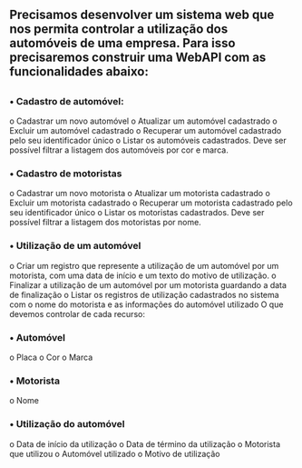 <h2>Precisamos desenvolver um sistema web que nos permita controlar a utilização dos automóveis
de uma empresa. Para isso precisaremos construir uma WebAPI com as funcionalidades abaixo:<h2>
<h3>• Cadastro de automóvel:</h3> 
o Cadastrar um novo automóvel
o Atualizar um automóvel cadastrado
o Excluir um automóvel cadastrado
o Recuperar um automóvel cadastrado pelo seu identificador único
o Listar os automóveis cadastrados. Deve ser possível filtrar a listagem dos 
automóveis por cor e marca.
<h3>• Cadastro de motoristas</h3>
o Cadastrar um novo motorista
o Atualizar um motorista cadastrado
o Excluir um motorista cadastrado
o Recuperar um motorista cadastrado pelo seu identificador único
o Listar os motoristas cadastrados. Deve ser possível filtrar a listagem dos 
motoristas por nome.
<h3>• Utilização de um automóvel</h3>
o Criar um registro que represente a utilização de um automóvel por um 
motorista, com uma data de início e um texto do motivo de utilização.
o Finalizar a utilização de um automóvel por um motorista guardando a data de 
finalização
o Listar os registros de utilização cadastrados no sistema com o nome do motorista 
e as informações do automóvel utilizado
O que devemos controlar de cada recurso:
<h3>• Automóvel</h3>
o Placa
o Cor
o Marca
<h3>• Motorista</h3>
o Nome
<h3>• Utilização do automóvel</h3>
o Data de início da utilização
o Data de término da utilização
o Motorista que utilizou
o Automóvel utilizado
o Motivo de utilização
